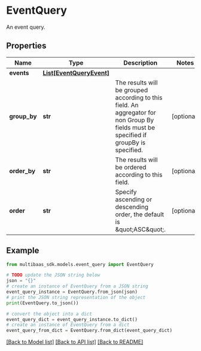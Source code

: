 # EventQuery

An event query.

## Properties

Name | Type | Description | Notes
------------ | ------------- | ------------- | -------------
**events** | [**List[EventQueryEvent]**](EventQueryEvent.md) |  | 
**group_by** | **str** | The results will be grouped according to this field. An aggregator for non Group By fields must be specified if groupBy is specified. | [optional] 
**order_by** | **str** | The results will be ordered according to this field. | [optional] 
**order** | **str** | Specify ascending or descending order, the default is \&quot;ASC\&quot;. | [optional] 

## Example

```python
from multibaas_sdk.models.event_query import EventQuery

# TODO update the JSON string below
json = "{}"
# create an instance of EventQuery from a JSON string
event_query_instance = EventQuery.from_json(json)
# print the JSON string representation of the object
print(EventQuery.to_json())

# convert the object into a dict
event_query_dict = event_query_instance.to_dict()
# create an instance of EventQuery from a dict
event_query_from_dict = EventQuery.from_dict(event_query_dict)
```
[[Back to Model list]](../README.md#documentation-for-models) [[Back to API list]](../README.md#documentation-for-api-endpoints) [[Back to README]](../README.md)


